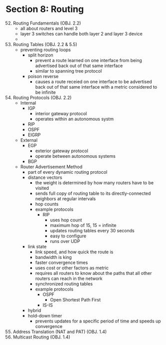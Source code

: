 # Section 8: Routing

52. Routing Fundamentals (OBJ. 2.2)
    - all about routers and level 3
    - layer 3 switches can handle both layer 2 and layer 3 device
    -
53. Routing Tables (OBJ. 2.2 & 5.5)
    - preventing routing loops
      - split horizon
        - prevent a route learned on one interface from being advertised back out of that same interface
        - similar to spanning tree protocol
      - poison reverse
        - causes a route receied on one interface to be advertised back out of that same interface with a metric considered to be infinite
54. Routing Protocols (OBJ. 2.2)
    - Internal
      - IGP
        - interior gateway protocol
        - operates within an autonomous systm
      - RIP
      - OSPF
      - EIGRP
    - External
      - EGP
        - exterior gateway protocol
        - operate between autonomous systems
      - BGP
    - Router Advertisement Method
      - part of every dynamic routing protocol
      - distance vectors
        - the weight is determined by how many routers have to be visited
        - sends full copy of routing table to its directly-connected neighbors at regular intervals
        - hop counts
        - example protocols
          - RIP
            - uses hop count
            - maximum hop of 15, 15 = infinite
            - updates routing tables every 30 seconds
            - easy to configure
            - runs over UDP
      - link state
        - link speed, and how quick the route is
        - bandwidth is king
        - faster convergence times
        - uses cost or other factors as metric
        - requires all routers to know about the paths that all other routers can reach in the network
        - synchronized routing tables
        - example protocols
          - OSPF
            - Open Shortest Path First
          - IS-IS
      - hybrid
      - hold-down timer
        - prevents updates for a specific period of time and speeds up convergence
55. Address Translation (NAT and PAT) (OBJ. 1.4)
56. Multicast Routing (OBJ. 1.4)
